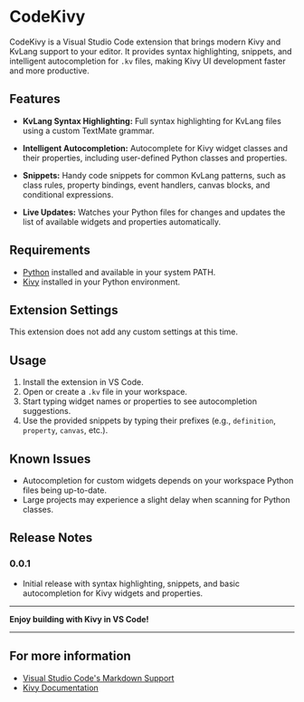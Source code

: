 # CodeKivy

CodeKivy is a Visual Studio Code extension that brings modern Kivy and KvLang support to your editor. It provides syntax highlighting, snippets, and intelligent autocompletion for `.kv` files, making Kivy UI development faster and more productive.

## Features

- **KvLang Syntax Highlighting:**
    Full syntax highlighting for KvLang files using a custom TextMate grammar.

- **Intelligent Autocompletion:**
    Autocomplete for Kivy widget classes and their properties, including user-defined Python classes and properties.

- **Snippets:**
    Handy code snippets for common KvLang patterns, such as class rules, property bindings, event handlers, canvas blocks, and conditional expressions.

- **Live Updates:**
    Watches your Python files for changes and updates the list of available widgets and properties automatically.

## Requirements

- [Python](https://www.python.org/) installed and available in your system PATH.
- [Kivy](https://kivy.org/) installed in your Python environment.

## Extension Settings

This extension does not add any custom settings at this time.

## Usage

1. Install the extension in VS Code.
2. Open or create a `.kv` file in your workspace.
3. Start typing widget names or properties to see autocompletion suggestions.
4. Use the provided snippets by typing their prefixes (e.g., `definition`, `property`, `canvas`, etc.).

## Known Issues

- Autocompletion for custom widgets depends on your workspace Python files being up-to-date.
- Large projects may experience a slight delay when scanning for Python classes.

## Release Notes

### 0.0.1

- Initial release with syntax highlighting, snippets, and basic autocompletion for Kivy widgets and properties.

---

**Enjoy building with Kivy in VS Code!**

---

## For more information

- [Visual Studio Code's Markdown Support](http://code.visualstudio.com/docs/languages/markdown)
- [Kivy Documentation](https://kivy.org/doc/stable/)
